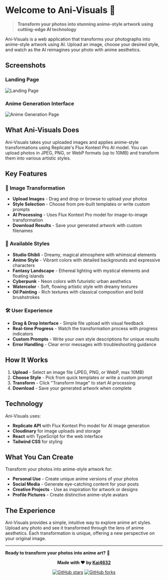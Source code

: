 # Welcome to Ani-Visuals 🎨

> **Transform your photos into stunning anime-style artwork using cutting-edge AI technology**

Ani-Visuals is a web application that transforms your photographs into anime-style artwork using AI. Upload an image, choose your desired style, and watch as the AI reimagines your photo with anime aesthetics.

## Screenshots

### Landing Page
![Landing Page]([https://res.cloudinary.com/staunchngdev/image/upload/v1753663637/landingpage_nvx22y.png](https://media.discordapp.net/attachments/1335717863016759407/1401996855117742080/image.png?ex=68924ed2&is=6890fd52&hm=00a0c47fb2d2d28db2913df92112b6da4e3cbf710131a8e22ff68036a9696108&=&format=webp&quality=lossless&width=906&height=432))

### Anime Generation Interface
![Anime Generation Page]([https://res.cloudinary.com/staunchngdev/image/upload/v1753663636/anime-page_s84kvt.png](https://media.discordapp.net/attachments/1335717863016759407/1401997031450476604/image.png?ex=68924efc&is=6890fd7c&hm=b7ee83fe293bf9c2766d2d078b0a6cca9d29e4d5d6b1844e8c50997cc88baa2b&=&format=webp&quality=lossless&width=906&height=416))

## What Ani-Visuals Does

Ani-Visuals takes your uploaded images and applies anime-style transformations using Replicate's Flux Kontext Pro AI model. You can upload photos in JPEG, PNG, or WebP formats (up to 10MB) and transform them into various artistic styles.

## Key Features

### 🎨 Image Transformation
- **Upload Images** - Drag and drop or browse to upload your photos
- **Style Selection** - Choose from pre-built templates or write custom prompts
- **AI Processing** - Uses Flux Kontext Pro model for image-to-image transformation
- **Download Results** - Save your generated artwork with custom filenames

### 🎯 Available Styles
- **Studio Ghibli** - Dreamy, magical atmosphere with whimsical elements
- **Anime Style** - Vibrant colors with detailed backgrounds and expressive characters
- **Fantasy Landscape** - Ethereal lighting with mystical elements and floating islands
- **Cyberpunk** - Neon colors with futuristic urban aesthetics
- **Watercolor** - Soft, flowing artistic style with dreamy textures
- **Oil Painting** - Rich textures with classical composition and bold brushstrokes

### 🛠️ User Experience
- **Drag & Drop Interface** - Simple file upload with visual feedback
- **Real-time Progress** - Watch the transformation process with progress indicators
- **Custom Prompts** - Write your own style descriptions for unique results
- **Error Handling** - Clear error messages with troubleshooting guidance

## How It Works

1. **Upload** - Select an image file (JPEG, PNG, or WebP, max 10MB)
2. **Choose Style** - Pick from quick templates or write a custom prompt
3. **Transform** - Click "Transform Image" to start AI processing
4. **Download** - Save your generated artwork when complete

## Technology

Ani-Visuals uses:
- **Replicate API** with Flux Kontext Pro model for AI image generation
- **Cloudinary** for image uploads and storage
- **React** with TypeScript for the web interface
- **Tailwind CSS** for styling

## What You Can Create

Transform your photos into anime-style artwork for:
- **Personal Use** - Create unique anime versions of your photos
- **Social Media** - Generate eye-catching content for your posts
- **Creative Projects** - Use as inspiration for artwork or designs
- **Profile Pictures** - Create distinctive anime-style avatars

## The Experience

Ani-Visuals provides a simple, intuitive way to explore anime art styles. Upload any photo and see it transformed through the lens of anime aesthetics. Each transformation is unique, offering a new perspective on your original image.

---

**Ready to transform your photos into anime art?** 🚀

<div align="center">

**Made with ❤️ by [Kai4632](https://github.com/Kai4632)**

[![GitHub stars](https://img.shields.io/github/stars/Kai4632/anivisuals?style=social)](https://github.com/Kai4632/anivisuals/stargazers)
[![GitHub forks](https://img.shields.io/github/forks/Kai4632/anivisuals?style=social)](https://github.com/Kai4632/anivisuals/network)

</div>
